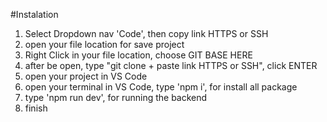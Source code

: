 #Instalation
1. Select Dropdown nav 'Code', then copy link HTTPS or SSH
2. open your file location for save project
3. Right Click in your file location, choose GIT BASE HERE
4. after be open, type "git clone + paste link HTTPS or SSH", click ENTER
5. open your project in VS Code
6. open your terminal in VS Code, type 'npm i', for install all package
7. type 'npm run dev', for running the backend
8. finish
